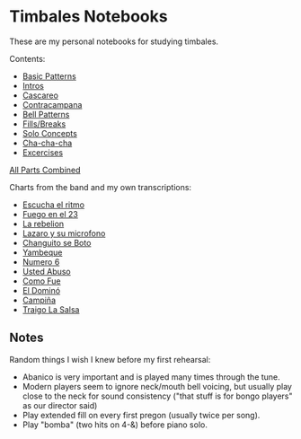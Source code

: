 # Timbales Notebooks

These are my personal notebooks for studying timbales.

Contents:

- [Basic Patterns](pdf/basics.pdf)
- [Intros](pdf/intros.pdf)
- [Cascareo](pdf/cascareo.pdf)
- [Contracampana](pdf/contracampana.pdf)
- [Bell Patterns](pdf/bell.pdf)
- [Fills/Breaks](pdf/fills.pdf)
- [Solo Concepts](pdf/solo.pdf)
- [Cha-cha-cha](pdf/cha-cha-cha.pdf)
- [Excercises](pdf/exercises.pdf)

[All Parts Combined](pdf/all.pdf)

Charts from the band and my own transcriptions:
- [Escucha el ritmo](pdf/escucha-el-ritmo.pdf)
- [Fuego en el 23](pdf/fuego-en-el-23.pdf)
- [La rebelion](pdf/la-rebelion.pdf)
- [Lazaro y su microfono](pdf/lazaro-y-su-microfono.pdf)
- [Changuito se Boto](pdf/changuito-se-boto.pdf)
- [Yambeque](pdf/yambeque.pdf)
- [Numero 6](pdf/numero-6.pdf)
- [Usted Abuso](pdf/usted-abuso.pdf)
- [Como Fue](pdf/como-fue.pdf)
- [El Dominó](pdf/el-domino.pdf)
- [Campiña](pdf/campina.pdf)
- [Traigo La Salsa](pdf/traigo-la-salsa.pdf)

## Notes

Random things I wish I knew before my first rehearsal:

- Abanico is very important and is played many times through the tune.
- Modern players seem to ignore neck/mouth bell voicing, but usually play close to the neck
  for sound consistency ("that stuff is for bongo players" as our director said)
- Play extended fill on every first pregon (usually twice per song).
- Play "bomba" (two hits on 4-&) before piano solo.

